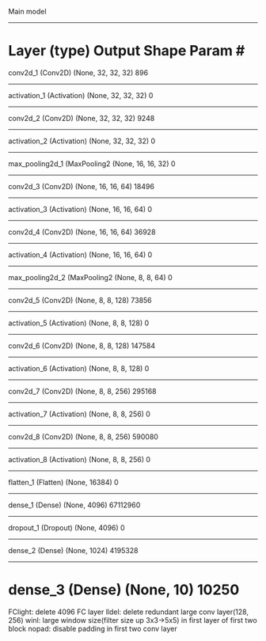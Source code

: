 Main model
_________________________________________________________________
Layer (type)                 Output Shape              Param #   
=================================================================
conv2d_1 (Conv2D)            (None, 32, 32, 32)        896       
_________________________________________________________________
activation_1 (Activation)    (None, 32, 32, 32)        0         
_________________________________________________________________
conv2d_2 (Conv2D)            (None, 32, 32, 32)        9248      
_________________________________________________________________
activation_2 (Activation)    (None, 32, 32, 32)        0         
_________________________________________________________________
max_pooling2d_1 (MaxPooling2 (None, 16, 16, 32)        0         
_________________________________________________________________
conv2d_3 (Conv2D)            (None, 16, 16, 64)        18496     
_________________________________________________________________
activation_3 (Activation)    (None, 16, 16, 64)        0         
_________________________________________________________________
conv2d_4 (Conv2D)            (None, 16, 16, 64)        36928     
_________________________________________________________________
activation_4 (Activation)    (None, 16, 16, 64)        0         
_________________________________________________________________
max_pooling2d_2 (MaxPooling2 (None, 8, 8, 64)          0         
_________________________________________________________________
conv2d_5 (Conv2D)            (None, 8, 8, 128)         73856     
_________________________________________________________________
activation_5 (Activation)    (None, 8, 8, 128)         0         
_________________________________________________________________
conv2d_6 (Conv2D)            (None, 8, 8, 128)         147584    
_________________________________________________________________
activation_6 (Activation)    (None, 8, 8, 128)         0         
_________________________________________________________________
conv2d_7 (Conv2D)            (None, 8, 8, 256)         295168    
_________________________________________________________________
activation_7 (Activation)    (None, 8, 8, 256)         0         
_________________________________________________________________
conv2d_8 (Conv2D)            (None, 8, 8, 256)         590080    
_________________________________________________________________
activation_8 (Activation)    (None, 8, 8, 256)         0         
_________________________________________________________________
flatten_1 (Flatten)          (None, 16384)             0         
_________________________________________________________________
dense_1 (Dense)              (None, 4096)              67112960  
_________________________________________________________________
dropout_1 (Dropout)          (None, 4096)              0         
_________________________________________________________________
dense_2 (Dense)              (None, 1024)              4195328   
_________________________________________________________________
dense_3 (Dense)              (None, 10)                10250     
=================================================================

FClight: delete 4096 FC layer
lldel: delete redundant large conv layer(128, 256)
winl: large window size(filter size up 3x3->5x5) in first layer of first two block
nopad: disable padding in first two conv layer